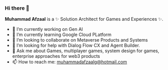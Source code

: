 ### Hi there 👋


**Muhammad Afzaal** is a ✨ Solution Architect for Games and Experiences ✨.


- 🔭 I’m currently working on Gen AI 
- 🌱 I’m currently learning Google Cloud PLatform
- 👯 I’m looking to collaborate on Metaverse Products and Systems
- 🤔 I’m looking for help with Dialog Flow CX and Agent Builder.
- 💬 Ask me about Games, multiplayer games, system design for games, enterprise approaches for web3 products
- 📫 How to reach me: muhammadafzaalg@hotmail.com
